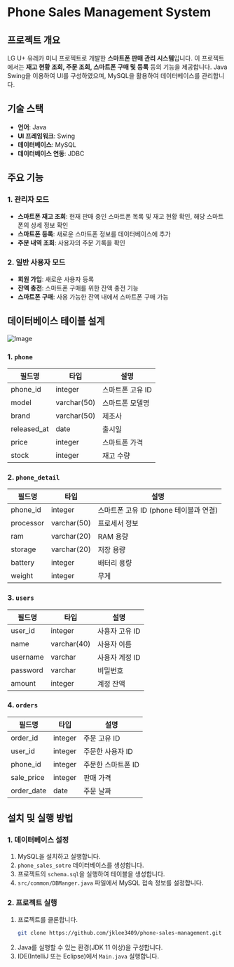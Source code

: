 # Phone Sales Management System

## 프로젝트 개요

LG U+ 유레카 미니 프로젝트로 개발한 **스마트폰 판매 관리 시스템**입니다. 이 프로젝트에서는 **재고 현황 조회, 주문 조회, 스마트폰 구매 및 등록** 등의 기능을 제공합니다. Java Swing을 이용하여 UI를 구성하였으며, MySQL을 활용하여 데이터베이스를 관리합니다.

## 기술 스택

- **언어**: Java
- **UI 프레임워크**: Swing
- **데이터베이스**: MySQL
- **데이터베이스 연동**: JDBC

## 주요 기능

### 1. 관리자 모드

- **스마트폰 재고 조회**: 현재 판매 중인 스마트폰 목록 및 재고 현황 확인, 해당 스마트폰의 상세 정보 확인
- **스마트폰 등록**: 새로운 스마트폰 정보를 데이터베이스에 추가
- **주문 내역 조회**: 사용자의 주문 기록을 확인

### 2. 일반 사용자 모드

- **회원 가입**: 새로운 사용자 등록
- **잔액 충전**: 스마트폰 구매를 위한 잔액 충전 기능
- **스마트폰 구매**: 사용 가능한 잔액 내에서 스마트폰 구매 가능

## 데이터베이스 테이블 설계

![Image](https://github.com/user-attachments/assets/de4f83e7-08ff-440a-a4d0-1f010b6911c2)

### 1. `phone`

| 필드명          | 타입          | 설명         |
| ------------ | ----------- | ---------- |
| phone\_id    | integer     | 스마트폰 고유 ID |
| model        | varchar(50) | 스마트폰 모델명   |
| brand        | varchar(50) | 제조사        |
| released\_at | date        | 출시일        |
| price        | integer     | 스마트폰 가격    |
| stock        | integer     | 재고 수량      |

### 2. `phone_detail`

| 필드명       | 타입          | 설명                         |
| --------- | ----------- | -------------------------- |
| phone\_id | integer     | 스마트폰 고유 ID (phone 테이블과 연결) |
| processor | varchar(50) | 프로세서 정보                    |
| ram       | varchar(20) | RAM 용량                     |
| storage   | varchar(20) | 저장 용량                      |
| battery   | integer     | 배터리 용량                     |
| weight    | integer     | 무게                         |

### 3. `users`

| 필드명      | 타입          | 설명        |
| -------- | ----------- | --------- |
| user\_id | integer     | 사용자 고유 ID |
| name     | varchar(40) | 사용자 이름    |
| username | varchar     | 사용자 계정 ID |
| password | varchar     | 비밀번호      |
| amount   | integer     | 계정 잔액     |

### 4. `orders`

| 필드명         | 타입      | 설명          |
| ----------- | ------- | ----------- |
| order\_id   | integer | 주문 고유 ID    |
| user\_id    | integer | 주문한 사용자 ID  |
| phone\_id   | integer | 주문한 스마트폰 ID |
| sale\_price | integer | 판매 가격       |
| order\_date | date    | 주문 날짜       |

## 설치 및 실행 방법

### 1. 데이터베이스 설정

1. MySQL을 설치하고 실행합니다.
2. `phone_sales_sotre` 데이터베이스를 생성합니다.
3. 프로젝트의 `schema.sql`을 실행하여 테이블을 생성합니다.
4. `src/common/DBManger.java` 파일에서 MySQL 접속 정보를 설정합니다.

### 2. 프로젝트 실행

1. 프로젝트를 클론합니다.
   ```sh
   git clone https://github.com/jklee3409/phone-sales-management.git
   ```
2. Java를 실행할 수 있는 환경(JDK 11 이상)을 구성합니다.
3. IDE(IntelliJ 또는 Eclipse)에서 `Main.java` 실행합니다.
